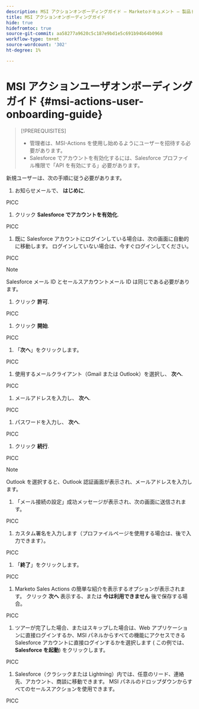 ```yaml
---
description: MSI アクションオンボーディングガイド — Marketoドキュメント — 製品ドキュメント
title: MSI アクションオンボーディングガイド
hide: true
hidefromtoc: true
source-git-commit: aa58277a9620c5c187e9bd1e5c691b94b64b0968
workflow-type: tm+mt
source-wordcount: '302'
ht-degree: 1%

---
```


# MSI アクションユーザオンボーディングガイド {#msi-actions-user-onboarding-guide}

>[!PREREQUISITES]
>
>* 管理者は、MSI-Actions を使用し始めるようにユーザーを招待する必要があります。
>* Salesforce でアカウントを有効化するには、Salesforce プロファイル権限で「API を有効にする」必要があります。


新規ユーザーは、次の手順に従う必要があります。

1. お知らせメールで、 **はじめに**.

PICC

1. クリック **Salesforce でアカウントを有効化**.

PICC

1. 既に Salesforce アカウントにログインしている場合は、次の画面に自動的に移動します。 ログインしていない場合は、今すぐログインしてください。

PICC

>[!NOTE]
>
>Salesforce メール ID とセールスアカウントメール ID は同じである必要があります。

1. クリック **許可**.

PICC

1. クリック **開始**.

PICC

1. 「**次へ**」をクリックします。

PICC

1. 使用するメールクライアント（Gmail または Outlook）を選択し、 **次へ**.

PICC

1. メールアドレスを入力し、 **次へ**.

PICC

1. パスワードを入力し、 **次へ**.

PICC

1. クリック **続行**.

PICC

>[!NOTE]
>
>Outlook を選択すると、Outlook 認証画面が表示され、メールアドレスを入力します。

1. 「メール接続の設定」成功メッセージが表示され、次の画面に送信されます。

PICC

1. カスタム署名を入力します（プロファイルページを使用する場合は、後で入力できます）。

PICC

1. 「**終了**」をクリックします。

PICC

1. Marketo Sales Actions の簡単な紹介を表示するオプションが表示されます。 クリック **次へ** 表示する、または **今は利用できません** 後で保存する場合。

PICC

1. ツアーが完了した場合、またはスキップした場合は、Web アプリケーションに直接ログインするか、MSI パネルからすべての機能にアクセスできる Salesforce アカウントに直接ログインするかを選択します ( この例では、 **Salesforce を起動**) をクリックします。

PICC

1. Salesforce（クラシックまたは Lightning）内では、任意のリード、連絡先、アカウント、商談に移動できます。 MSI パネルのドロップダウンからすべてのセールスアクションを使用できます。

PICC
